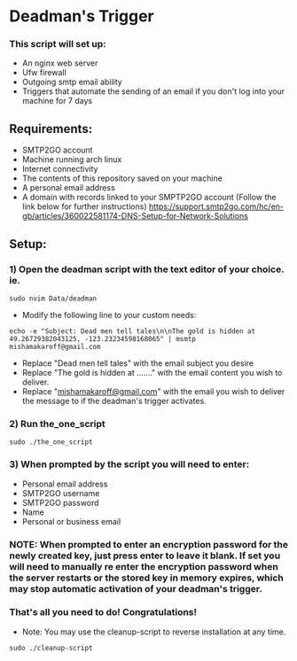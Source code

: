 # Deadman's Trigger
### This script will set up: 
* An nginx web server 
* Ufw firewall
* Outgoing smtp email ability
* Triggers that automate the sending of an email if you don't log into your machine for 7 days


## Requirements:
* SMTP2GO account
* Machine running arch linux
* Internet connectivity
* The contents of this repository saved on your machine
* A personal email address
* A domain with records linked to your SMPTP2GO account (Follow the link below for further instructions)
https://support.smtp2go.com/hc/en-gb/articles/360022581174-DNS-Setup-for-Network-Solutions



## Setup:
### 1) Open the deadman script with the text editor of your choice. ie.
```
sudo nvim Data/deadman
```

* Modify the following line to your custom needs:
```
echo -e "Subject: Dead men tell tales\n\nThe gold is hidden at 49.26729382043125, -123.23234598168065" | msmtp mishamakaroff@gmail.com
```
* Replace "Dead men tell tales" with the email subject you desire
* Replace "The gold is hidden at ......." with the email content you wish to deliver.
* Replace "mishamakaroff@gmail.com" with the email you wish to deliver the message to if the deadman's trigger activates.

### 2) Run the_one_script

```
sudo ./the_one_script
```

### 3) When prompted by the script you will need to enter:
* Personal email address
* SMTP2GO username
* SMTP2GO password
* Name
* Personal or business email

### NOTE: When prompted to enter an encryption password for the newly created key, just press enter to leave it blank. If set you will need to manually re enter the encryption password when the server restarts or the stored key in memory expires, which may stop automatic activation of your deadman's trigger.

### That's all you need to do! Congratulations!

* Note: You may use the cleanup-script to reverse installation at any time.
```
sudo ./cleanup-script
```
